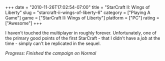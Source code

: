 +++
date = "2010-11-26T17:02:54-07:00"
title = "StarCraft II: Wings of Liberty"
slug = "starcraft-ii-wings-of-liberty-6"
category = ["Playing A Game"]
game = ["StarCraft II: Wings of Liberty"]
platform = ["PC"]
rating = ["Awesome"]
+++

I haven't touched the multiplayer in roughly forever.  Unfortunately, one of the primary good points of the first StarCraft - that I didn't have a <i>job</i> at the time</i> - simply can't be replicated in the sequel.

<i>Progress: Finished the campaign on Normal</i>